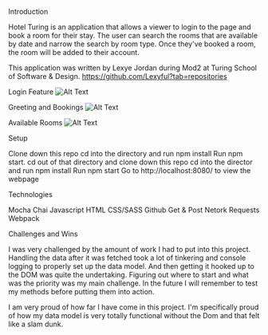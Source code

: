 Introduction

Hotel Turing is an application that allows a viewer to login to the page and book a room for their stay. The user can search the rooms that are available by date and narrow the search by room type. Once they've booked a room, the room will be added to their account.

This application was written by Lexye Jordan during Mod2 at Turing School of Software & Design. 
https://github.com/Lexyful?tab=repositories

Login Feature
![Alt Text](login.png)

Greeting and Bookings
![Alt Text](bookingss.png)

Available Rooms
![Alt Text](available.png)

Setup

Clone down this repo
cd into the directory and run npm install
Run npm start.
cd out of that directory and clone down this repo
cd into the director and run npm install
Run npm start
Go to http://localhost:8080/ to view the webpage

Technologies

Mocha
Chai
Javascript
HTML
CSS/SASS
Github
Get & Post Netork Requests
Webpack

Challenges and Wins

I was very challenged by the amount of work I had to put into this project. Handling the data after it was fetched took a lot of tinkering and console logging to properly set up the data model. And then getting it hooked up to the DOM was quite the undertaking. Figuring out where to start and what was the priority was my main challenge. In the future I will remember to test my methods before putting them into action.

I am very proud of how far I have come in this project. I'm specifically proud of how my data model is very totally functional without the Dom and that felt like a slam dunk.